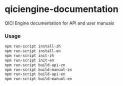 # qiciengine-documentation
QICI Engine documentation for API and user manuals
### Usage
```sh
npm run-script install-zh
npm run-script install-en
npm run-script init-zh
npm run-script init-en
npm run-script build-api-zn
npm run-script build-manual-zn
npm run-script build-api-en
npm run-script build-manual-en
```
